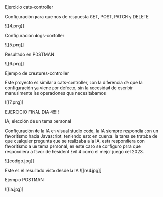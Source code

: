 Ejercicio cats-controller

Configuración para que nos de respuesta GET, POST, PATCH y DELETE

![[4.png]]

Configuración dogs-contoller

![[5.png]]

Resultado en POSTMAN

![[6.png]]

Ejemplo de creatures-controller

Este proyecto es similar a cats-controller, con la diferencia de que la configuración ya viene por defecto, sin la necesidad de escribir manualmente las operaciones que necesitábamos

![[7.png]]




EJERCICIO FINAL DIA 4!!!!!

IA, elección de un tema personal

Configuración de la IA en visual studio code, la IA siempre respondía con un favoritismo hacia Javascript, teniendo esto en cuenta, la tarea se trataba de que cualquier pregunta que se realizaba a la IA, esta respondiera con favoritismo a un tema personal, en este caso se configuro para que respondiera a favor de Resident Evil 4 como el mejor juego del 2023.

![[codigo.jpg]]

Este es el resultado visto desde la IA 
![[re4.jpg]]


Ejemplo POSTMAN

![[ia.jpg]]